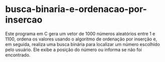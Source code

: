 # busca-binaria-e-ordenacao-por-insercao
Este programa em C gera um vetor de 1000 números aleatórios entre 1 e 1100, ordena os valores usando o algoritmo de ordenação por inserção e, em seguida, realiza uma busca binária para localizar um número escolhido pelo usuário. Ele exibe a posição do número ou informa se não foi encontrado.

